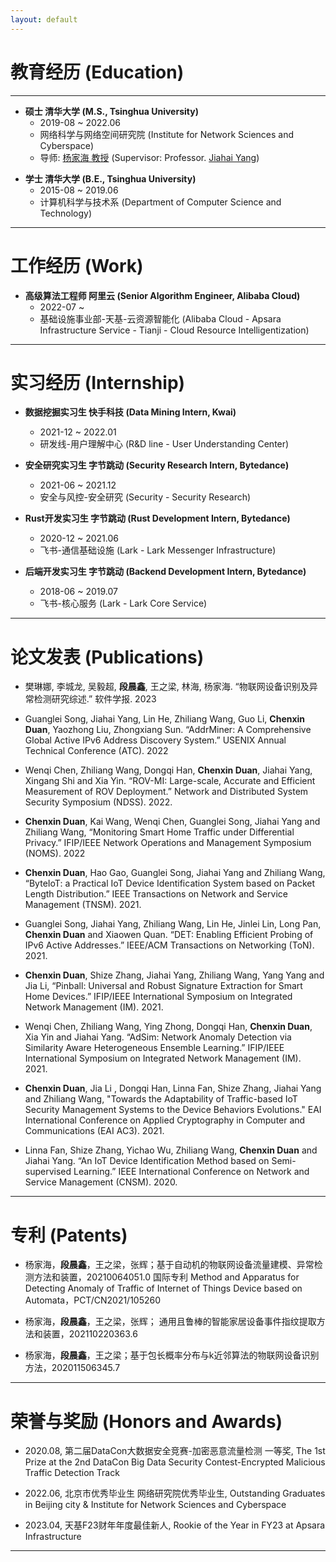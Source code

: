 ```yaml
---
layout: default
---
```


<!-- # About Me

* * * -->


# 教育经历 (Education)

* * *

- **硕士 清华大学 (M.S., Tsinghua University)**
  - 2019-08 ~ 2022.06
  - 网络科学与网络空间研究院 (Institute for Network Sciences and Cyberspace)
  - 导师: [杨家海 教授](http://nmgroup.tsinghua.edu.cn/yjh/) (Supervisor: Professor. [Jiahai Yang](http://nmgroup.tsinghua.edu.cn/dryang/index.htm))

<!-- a brief introduction to the research -->

- **学士 清华大学 (B.E., Tsinghua University)**
  - 2015-08 ~ 2019.06
  - 计算机科学与技术系 (Department of Computer Science and Technology)

* * *

# 工作经历 (Work)


- **高级算法工程师 阿里云 (Senior Algorithm Engineer, Alibaba Cloud)**
  - 2022-07 ~ 
  - 基础设施事业部-天基-云资源智能化 (Alibaba Cloud - Apsara Infrastructure Service - Tianji - Cloud Resource Intelligentization)

* * *


# 实习经历 (Internship) 

- **数据挖掘实习生 快手科技 (Data Mining Intern, Kwai)**
  - 2021-12 ~ 2022.01
  - 研发线-用户理解中心 (R&D line - User Understanding Center)

- **安全研究实习生 字节跳动 (Security Research Intern, Bytedance)**
  - 2021-06 ~ 2021.12
  - 安全与风控-安全研究 (Security - Security Research)

- **Rust开发实习生 字节跳动 (Rust Development Intern, Bytedance)**
  - 2020-12 ~ 2021.06
  - 飞书-通信基础设施 (Lark - Lark Messenger Infrastructure)

- **后端开发实习生 字节跳动 (Backend Development Intern, Bytedance)**
  - 2018-06 ~ 2019.07
  - 飞书-核心服务 (Lark - Lark Core Service)

* * *

# 论文发表 (Publications)

<!-- - Hai Lin, Chenglong Li, Jiahai Yang, Zhiliang Wang, Linna Fan, **Chenxin Duan**. "CP-IoT: a Cross-Platform Monitoring System for Smart Home." Network and Distributed System Security Symposium (NDSS). 2024. -->

<!-- - **Chenxin Duan**, Sainan Li, Hai Lin, Wenqi Chen, Guanglei Song, Chenglong Li, Jiahai Yang, Zhiliang Wang. "IoTa: Fine-grained Traffic Monitoring for IoT Devices via Fully Packet-level Models." IEEE Transactions on Dependable and Secure Computing (TDSC). 2023. -->

- 樊琳娜, 李城龙, 吴毅超, **段晨鑫**, 王之梁, 林海, 杨家海. “物联网设备识别及异常检测研究综述.” 软件学报. 2023

- Guanglei Song, Jiahai Yang, Lin He, Zhiliang Wang, Guo Li, **Chenxin Duan**, Yaozhong Liu, Zhongxiang Sun. “AddrMiner: A Comprehensive Global Active IPv6 Address Discovery System.” USENIX Annual Technical Conference (ATC). 2022

- Wenqi Chen, Zhiliang Wang, Dongqi Han, **Chenxin Duan**, Jiahai Yang, Xingang Shi and Xia Yin. “ROV-MI: Large-scale, Accurate and Efficient Measurement of ROV Deployment.” Network and Distributed System Security Symposium (NDSS). 2022.

- **Chenxin Duan**, Kai Wang, Wenqi Chen, Guanglei Song, Jiahai Yang and Zhiliang Wang, “Monitoring Smart Home Traffic under Differential Privacy.” IFIP/IEEE Network Operations and Management Symposium (NOMS). 2022 

- **Chenxin Duan**, Hao Gao, Guanglei Song, Jiahai Yang and Zhiliang Wang, “ByteIoT: a Practical IoT Device Identification System based on Packet Length Distribution.” IEEE Transactions on Network and Service Management (TNSM). 2021.

- Guanglei Song, Jiahai Yang, Zhiliang Wang, Lin He, Jinlei Lin, Long Pan, **Chenxin Duan** and Xiaowen Quan. “DET: Enabling Efficient Probing of IPv6 Active Addresses.” IEEE/ACM Transactions on Networking (ToN). 2021.

- **Chenxin Duan**, Shize Zhang, Jiahai Yang, Zhiliang Wang, Yang Yang and Jia Li, “Pinball: Universal and Robust Signature Extraction for Smart Home Devices.” IFIP/IEEE International Symposium on Integrated Network Management (IM). 2021.

- Wenqi Chen, Zhiliang Wang, Ying Zhong, Dongqi Han, **Chenxin Duan**, Xia Yin and Jiahai Yang. “AdSim: Network Anomaly Detection via Similarity Aware Heterogeneous Ensemble Learning.” IFIP/IEEE International Symposium on Integrated Network Management (IM). 2021.

- **Chenxin Duan**, Jia Li , Dongqi Han, Linna Fan, Shize Zhang, Jiahai Yang and Zhiliang Wang, "Towards the Adaptability of Traffic-based IoT Security Management Systems to the Device Behaviors Evolutions." EAI International Conference on Applied Cryptography in Computer and Communications (EAI AC3). 2021.

- Linna Fan, Shize Zhang, Yichao Wu, Zhiliang Wang, **Chenxin Duan** and Jiahai Yang. “An IoT Device Identification Method based on Semi-supervised Learning.” IEEE International Conference on Network and Service Management (CNSM). 2020.

* * *

# 专利 (Patents)

- 杨家海，**段晨鑫**，王之梁，张辉；基于自动机的物联网设备流量建模、异常检测方法和装置，20210064051.0 国际专利 Method and Apparatus for Detecting Anomaly of Traffic of Internet of Things Device based on Automata，PCT/CN2021/105260

- 杨家海，**段晨鑫**，王之梁，张辉； 通用且鲁棒的智能家居设备事件指纹提取方法和装置，202110220363.6

- 杨家海，**段晨鑫**，王之梁；基于包长概率分布与k近邻算法的物联网设备识别方法，202011506345.7

* * *


# 荣誉与奖励 (Honors and Awards)

- 2020.08, 第二届DataCon大数据安全竞赛-加密恶意流量检测 一等奖, The 1st Prize at the 2nd DataCon Big Data Security Contest-Encrypted Malicious Traffic Detection Track

- 2022.06, 北京市优秀毕业生 网络研究院优秀毕业生, Outstanding Graduates in Beijing city & Institute for Network Sciences and Cyberspace

- 2023.04, 天基F23财年年度最佳新人, Rookie of the Year in FY23 at Apsara Infrastructure 


* * *

